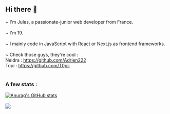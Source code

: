 ## Hi there 👋

~ I'm Jules, a passionate-junior web developer from France.</br>
</br>
~ I'm 19.</br>
</br>
~ I mainly code in JavaScript with React or Next.js as frontend frameworks.</br>
</br>
~ Check those guys, they're cool :</br>
Neidra : https://github.com/Adrien222 </br>
Topi : https://github.com/T0pii </br>
</br>
### A few stats :</br>
[![Anurag's GitHub stats](https://github-readme-stats.vercel.app/api?username=slicycode&show_icons=true&theme=algolia)](https://github.com/anuraghazra/github-readme-stats)<br>
<br>
![](https://komarev.com/ghpvc/?username=slicycode&color=blue)
</br>
